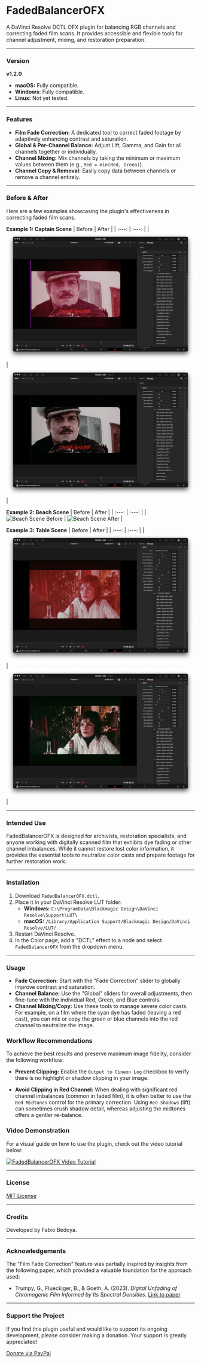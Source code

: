 # FadedBalancerOFX

A DaVinci Resolve DCTL OFX plugin for balancing RGB channels and correcting faded film scans. It provides accessible and flexible tools for channel adjustment, mixing, and restoration preparation.

---

### Version

**v1.2.0**
-   **macOS:** Fully compatible.
-   **Windows:** Fully compatible.
-   **Linux:** Not yet tested.

---

### Features

-   **Film Fade Correction:** A dedicated tool to correct faded footage by adaptively enhancing contrast and saturation.
-   **Global & Per-Channel Balance:** Adjust Lift, Gamma, and Gain for all channels together or individually.
-   **Channel Mixing:** Mix channels by taking the minimum or maximum values between them (e.g., `Red = min(Red, Green)`).
-   **Channel Copy & Removal:** Easily copy data between channels or remove a channel entirely.
<!-- Removed clamp reference: processing is in 32-bit float with optional Cineon log output -->

---

### Before & After

Here are a few examples showcasing the plugin's effectiveness in correcting faded film scans.

**Example 1: Captain Scene**
| Before | After |
| :---: | :---: |
| ![Captain Scene Before](assets/captain_before.png) | ![Captain Scene After](assets/captain_after.png) |

**Example 2: Beach Scene**
| Before | After |
| :---: | :---: |
| ![Beach Scene Before](assets/beach_before.png) | ![Beach Scene After](assets/beach_after.png) |

**Example 3: Table Scene**
| Before | After |
| :---: | :---: |
| ![Table Scene Before](assets/table_before.png) | ![Table Scene After](assets/table_after.png) |

---

### Intended Use

FadedBalancerOFX is designed for archivists, restoration specialists, and anyone working with digitally scanned film that exhibits dye fading or other channel imbalances. While it cannot restore lost color information, it provides the essential tools to neutralize color casts and prepare footage for further restoration work.

---

### Installation

1.  Download `FadedBalancerOFX.dctl`.
2.  Place it in your DaVinci Resolve LUT folder:
    -   **Windows:** `C:\ProgramData\Blackmagic Design\DaVinci Resolve\Support\LUT\`
    -   **macOS:** `/Library/Application Support/Blackmagic Design/DaVinci Resolve/LUT/`
3.  Restart DaVinci Resolve.
4.  In the Color page, add a "DCTL" effect to a node and select `FadedBalancerOFX` from the dropdown menu.

---

### Usage

-   **Fade Correction:** Start with the "Fade Correction" slider to globally improve contrast and saturation.
-   **Channel Balance:** Use the "Global" sliders for overall adjustments, then fine-tune with the individual Red, Green, and Blue controls.
-   **Channel Mixing/Copy:** Use these tools to manage severe color casts. For example, on a film where the cyan dye has faded (leaving a red cast), you can mix or copy the green or blue channels into the red channel to neutralize the image.

### Workflow Recommendations

To achieve the best results and preserve maximum image fidelity, consider the following workflow:

*   **Prevent Clipping:** Enable the `Output to Cineon Log` checkbox to verify there is no highlight or shadow clipping in your image.

*   **Avoid Clipping in Red Channel:** When dealing with significant red channel imbalances (common in faded film), it is often better to use the `Red Midtones` control for the primary correction. Using `Red Shadows` (lift) can sometimes crush shadow detail, whereas adjusting the midtones offers a gentler re-balance.

### Video Demonstration

For a visual guide on how to use the plugin, check out the video tutorial below:

[![FadedBalancerOFX Video Tutorial](https://img.youtube.com/vi/ATPkq5BHs-A/maxresdefault.jpg)](https://youtu.be/ATPkq5BHs-A)

---

### License

[MIT License](LICENSE)

---

### Credits

Developed by Fabio Bedoya.

---

### Acknowledgements

The "Film Fade Correction" feature was partially inspired by insights from the following paper, which provided a valuable foundation for the approach used:

-   Trumpy, G., Flueckiger, B., & Goeth, A. (2023). *Digital Unfading of Chromogenic Film Informed by Its Spectral Densities*. [Link to paper](https://ntnuopen.ntnu.no/ntnu-xmlui/handle/11250/3101572)

---

### Support the Project

If you find this plugin useful and would like to support its ongoing development, please consider making a donation. Your support is greatly appreciated!

[Donate via PayPal](https://paypal.me/fabiocolor)
